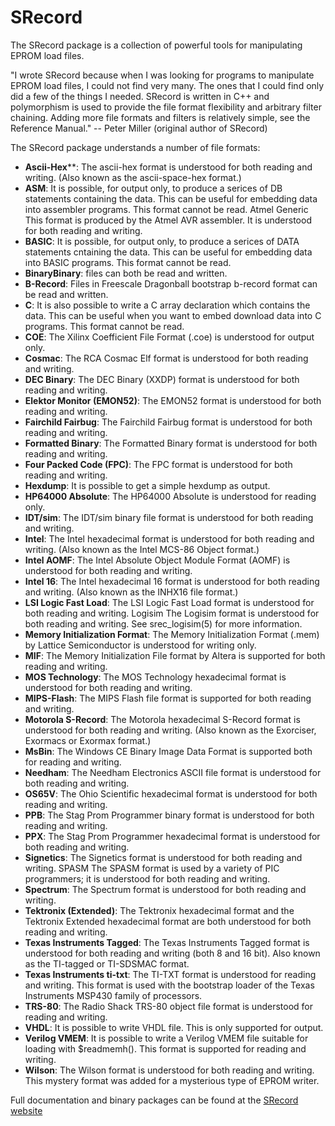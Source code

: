 # SRecord

The SRecord package is a collection of powerful tools for manipulating EPROM load files.

"I wrote SRecord because when I was looking for programs to manipulate EPROM load files, I could not find very many. The ones that I could find only did a few of the things I needed. SRecord is written in C++ and polymorphism is used to provide the file format flexibility and arbitrary filter chaining. Adding more file formats and filters is relatively simple, see the Reference Manual." -- Peter Miller (original author of SRecord)

The SRecord package understands a number of file formats:

* **Ascii-Hex****: The ascii-hex format is understood for both reading and writing. (Also known as the ascii-space-hex format.)
* **ASM**: It is possible, for output only, to produce a serices of DB statements containing the data. This can be useful for embedding data into assembler programs. This format cannot be read. Atmel Generic This format is produced by the Atmel AVR assembler. It is understood for both reading and writing.
* **BASIC**: It is possible, for output only, to produce a serices of DATA statements cntaining the data. This can be useful for embedding data into BASIC programs. This format cannot be read.
* **BinaryBinary**: files can both be read and written.
* **B-Record**: Files in Freescale Dragonball bootstrap b-record format can be read and written.
* **C**: It is also possible to write a C array declaration which contains the data. This can be useful when you want to embed download data into C programs. This format cannot be read.
* **COE**: The Xilinx Coefficient File Format (.coe) is understood for output only.
* **Cosmac**: The RCA Cosmac Elf format is understood for both reading and writing.
* **DEC Binary**: The DEC Binary (XXDP) format is understood for both reading and writing.
* **Elektor Monitor (EMON52)**: The EMON52 format is understood for both reading and writing.
* **Fairchild Fairbug**: The Fairchild Fairbug format is understood for both reading and writing.
* **Formatted Binary**: The Formatted Binary format is understood for both reading and writing.
* **Four Packed Code (FPC)**: The FPC format is understood for both reading and writing.
* **Hexdump**: It is possible to get a simple hexdump as output.
* **HP64000 Absolute**: The HP64000 Absolute is understood for reading only.
* **IDT/sim**: The IDT/sim binary file format is understood for both reading and writing.
* **Intel**: The Intel hexadecimal format is understood for both reading and writing. (Also known as the Intel MCS-86 Object format.)
* **Intel AOMF**: The Intel Absolute Object Module Format (AOMF) is understood for both reading and writing.
* **Intel 16**:  The Intel hexadecimal 16 format is understood for both reading and writing. (Also known as the INHX16 file format.)
* **LSI Logic Fast Load**: The LSI Logic Fast Load format is understood for both reading and writing. Logisim The Logisim format is understood for both reading and writing. See srec_logisim(5) for more information.
* **Memory Initialization Format**: The Memory Initialization Format (.mem) by Lattice Semiconductor is understood for writing only.
* **MIF**: The Memory Initialization File format by Altera is supported for both reading and writing.
* **MOS Technology**: The MOS Technology hexadecimal format is understood for both reading and writing.
* **MIPS-Flash**: The MIPS Flash file format is supported for both reading and writing.
* **Motorola S-Record**: The Motorola hexadecimal S-Record format is understood for both reading and writing. (Also known as the Exorciser, Exormacs or Exormax format.)
* **MsBin**: The Windows CE Binary Image Data Format is supported both for reading and writing.
* **Needham**: The Needham Electronics ASCII file format is understood for both reading and writing.
* **OS65V**: The Ohio Scientific hexadecimal format is understood for both reading and writing.
* **PPB**: The Stag Prom Programmer binary format is understood for both reading and writing.
* **PPX**: The Stag Prom Programmer hexadecimal format is understood for both reading and writing.
* **Signetics**: The Signetics format is understood for both reading and writing.
SPASM The SPASM format is used by a variety of PIC programmers; it is understood for both reading and writing.
* **Spectrum**: The Spectrum format is understood for both reading and writing.
* **Tektronix (Extended)**: The Tektronix hexadecimal format and the Tektronix Extended hexadecimal format are both understood for both reading and writing.
* **Texas Instruments Tagged**: The Texas Instruments Tagged format is understood for both reading and writing (both 8 and 16 bit). Also known as the TI-tagged or TI-SDSMAC format.
* **Texas Instruments ti-txt**: The TI-TXT format is understood for reading and writing. This format is used with the bootstrap loader of the Texas Instruments MSP430 family of processors.
* **TRS-80**: The Radio Shack TRS-80 object file format is understood for reading and writing.
* **VHDL**: It is possible to write VHDL file. This is only supported for output.
* **Verilog VMEM**: It is possible to write a Verilog VMEM file suitable for loading with $readmemh(). This format is supported for reading and writing.
* **Wilson**: The Wilson format is understood for both reading and writing. This mystery format was added for a mysterious type of EPROM writer.

Full documentation and binary packages can be found at the [SRecord website](https://srecord.sourceforge.net/)